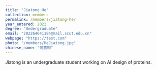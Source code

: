 ```yaml
---
title: "Jiatong He"
collection: members
permalink: /members/jiatong-he/
year_entered: 2022
degree: "Undergraduate"
email: "202264641184@mail.scut.edu.cn"
webpage: "https://test.com"
photo: "/members/HeJiatong.jpg"
chinese_name: "何嘉桐"
---
```

Jiatong is an undergraduate student working on AI design of proteins.
